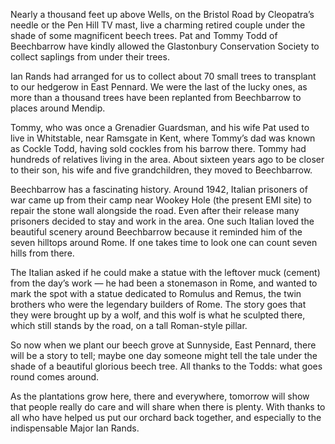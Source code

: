 Nearly a thousand feet up above Wells, on the Bristol Road by
Cleopatra’s needle or the Pen Hill TV mast, live a charming retired
couple under the shade of some magnificent beech trees. Pat and Tommy
Todd of Beechbarrow have kindly allowed the Glastonbury Conservation
Society to collect saplings from under their trees.

Ian Rands had arranged for us to collect about 70 small trees to
transplant to our hedgerow in East Pennard. We were the last of the
lucky ones, as more than a thousand trees have been replanted from
Beechbarrow to places around Mendip.

Tommy, who was once a Grenadier Guardsman, and his wife Pat used to live
in Whitstable, near Ramsgate in Kent, where Tommy’s dad was known as
Cockle Todd, having sold cockles from his barrow there. Tommy had
hundreds of relatives living in the area. About sixteen years ago to be
closer to their son, his wife and five grandchildren, they moved to
Beechbarrow.

Beechbarrow has a fascinating history. Around 1942, Italian prisoners of
war came up from their camp near Wookey Hole (the present EMI site) to
repair the stone wall alongside the road. Even after their release many
prisoners decided to stay and work in the area. One such Italian loved
the beautiful scenery around Beechbarrow because it reminded him of the
seven hilltops around Rome. If one takes time to look one can count
seven hills from there.

The Italian asked if he could make a statue with the leftover muck
(cement) from the day’s work — he had been a stonemason in Rome, and
wanted to mark the spot with a statue dedicated to Romulus and Remus,
the twin brothers who were the legendary builders of Rome. The story
goes that they were brought up by a wolf, and this wolf is what he
sculpted there, which still stands by the road, on a tall Roman-style
pillar.

So now when we plant our beech grove at Sunnyside, East Pennard, there
will be a story to tell; maybe one day someone might tell the tale under
the shade of a beautiful glorious beech tree. All thanks to the Todds:
what goes round comes around.

As the plantations grow here, there and everywhere, tomorrow will show
that people really do care and will share when there is plenty. With
thanks to all who have helped us put our orchard back together, and
especially to the indispensable Major Ian Rands.
